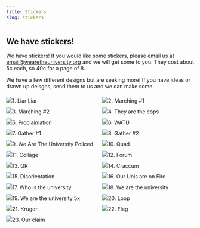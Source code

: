 ```yaml
---
title: Stickers
slug: stickers
---
```


## We have stickers!

We have stickers! If you would like some stickers, please email us at [email@wearetheuniversity.org](mailto:email@wearetheuniversity.org) and we will get some to you. They cost about 5c each, so 40c for a page of 8.

We have a few different designs but are seeking more! If you have ideas or drawn up deisgns, send them to us and we can make some.
<style>
    .thirds {
        display: grid;
        grid-template-columns: repeat(auto-fill, minmax(200px, 1fr));
        grid-gap: 10px;
    }
    .stickers {
        margin-top: 20px;
    }
</style>
<div class="stickers thirds">
<div><img src="/media/stickers/1.jpg"/><label>1. Liar Liar</label></div>
<div><img src="/media/stickers/2.jpg"/><label>2. Marching #1</label></div>
<div><img src="/media/stickers/3.jpg"/><label>3. Marching #2</label></div>
<div><img src="/media/stickers/4.jpg"/><label>4. They are the cops</label></div>
<div><img src="/media/stickers/5.jpg"/><label>5. Proclaimation</label></div>
<div><img src="/media/stickers/6.jpg"/><label>6. WATU</label></div>
<div><img src="/media/stickers/7.jpg"/><label>7. Gather #1</label></div>
<div><img src="/media/stickers/8.jpg"/><label>8. Gather #2</label></div>
<div><img src="/media/stickers/9.jpg"/><label>9. We Are The Universtiy Policed</label></div>
<div><img src="/media/stickers/10.jpg"/><label>10. Quad</label></div>
<div><img src="/media/stickers/11.jpg"/><label>11. Collage</label></div>
<div><img src="/media/stickers/12.jpg"/><label>12. Forum</label></div>
<div><img src="/media/stickers/13.jpg"/><label>13. QR</label></div>
<div><img src="/media/stickers/14.jpg"/><label>14. Craccum</label></div>
<div><img src="/media/stickers/15.jpg"/><label>15. Disorientation</label></div>
<div><img src="/media/stickers/16.jpg"/><label>16. Our Unis are on Fire</label></div>
<div><img src="/media/stickers/17.jpg"/><label>17. Who is the university</label></div>
<div><img src="/media/stickers/18.jpg"/><label>18. We are the university</label></div>
<div><img src="/media/stickers/19.jpg"/><label>19. We are the university 5x</label></div>
<div><img src="/media/stickers/20.jpg"/><label>20. Loop</label></div>
<div><img src="/media/stickers/21.jpg"/><label>21. Kruger</label></div>
<div><img src="/media/stickers/22.jpg"/><label>22. Flag</label></div>
<div><img src="/media/stickers/23.jpg"/><label>23. Our claim</label></div>
</div>

